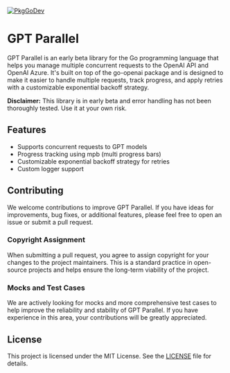 [![PkgGoDev](https://pkg.go.dev/github.com/tbiehn/gptparallel)](https://pkg.go.dev/github.com/tbiehn/gptparallel)

# GPT Parallel

GPT Parallel is an early beta library for the Go programming language that helps you manage multiple concurrent requests to the OpenAI API and OpenAI Azure. It's built on top of the go-openai package and is designed to make it easier to handle multiple requests, track progress, and apply retries with a customizable exponential backoff strategy.

**Disclaimer:** This library is in early beta and error handling has not been thoroughly tested. Use it at your own risk.

## Features

- Supports concurrent requests to GPT models
- Progress tracking using mpb (multi progress bars)
- Customizable exponential backoff strategy for retries
- Custom logger support

## Contributing

We welcome contributions to improve GPT Parallel. If you have ideas for improvements, bug fixes, or additional features, please feel free to open an issue or submit a pull request.

### Copyright Assignment

When submitting a pull request, you agree to assign copyright for your changes to the project maintainers. This is a standard practice in open-source projects and helps ensure the long-term viability of the project.

### Mocks and Test Cases

We are actively looking for mocks and more comprehensive test cases to help improve the reliability and stability of GPT Parallel. If you have experience in this area, your contributions will be greatly appreciated.

## License

This project is licensed under the MIT License. See the [LICENSE](LICENSE) file for details.

